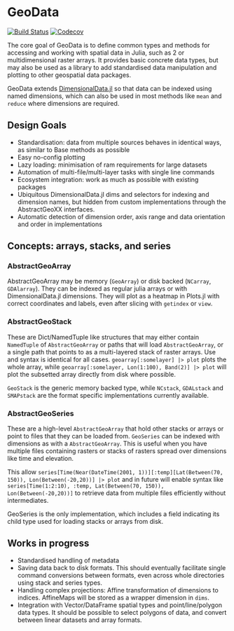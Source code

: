 # GeoData

[![Build Status](https://travis-ci.com/rafaqz/GeoData.jl.svg?branch=master)](https://travis-ci.com/rafaqz/GeoData.jl)
[![Codecov](https://codecov.io/gh/rafaqz/GeoData.jl/branch/master/graph/badge.svg)](https://codecov.io/gh/rafaqz/GeoData.jl)

The core goal of GeoData is to define common types and methods for accessing and 
working with spatial data in Julia, such as 2 or multidimensional raster arrays. 
It provides basic concrete data types, but may also be used as a library to add 
standardised data manipulation and plotting to other geospatial data packages.

GeoData extends
[DimensionalData.jl](https://github.com/rafaqz/DimensionalData.jl) so that data
can be indexed using named dimensions, which can also be used in most methods like
`mean` and `reduce` where dimensions are required.

## Design Goals

- Standardisation: data from multiple sources behaves in identical ways, as
  similar to Base methods as possible 
- Easy no-config plotting
- Lazy loading: minimisation of ram requirements for large datasets
- Automation of multi-file/multi-layer tasks with single line commands
- Ecosystem integration: work as much as possible with existing packages
- Ubiquitous DimensionalData.jl dims and selectors for indexing and dimension
  names, but hidden from custom implementations through the AbstractGeoXX interfaces.
- Automatic detection of dimension order, axis range and data orientation and
  order in implementations


## Concepts: arrays, stacks, and series

### AbstractGeoArray

AbstractGeoArray may be memory (`GeoArray`) or disk backed (`NCarray`,
`GDAlarray`). They can be indexed as regular julia arrays or with
DimensionalData.jl dimensions. They will plot as a heatmap in Plots.jl with correct
coordinates and labels, even after slicing with `getindex` or `view`.

### AbstractGeoStack

These are Dict/NamedTuple like structures that may either contain `NamedTuple`
of `AbstractGeoArray` or paths that will load `AbstractGeoArray`, or a single
path that points to as a multi-layered stack of raster arrays. Use and syntax is
identical for all cases. `geoarray[:somelayer] |> plot` plots the whole array,
while `geoarray[:somelayer, Lon(1:100), Band(2)] |> plot` will plot the
subsetted array directly from disk where possible. 

`GeoStack` is the generic memory backed type, while `NCstack`, `GDALstack` and
`SMAPstack` are the format specific implementations currently available.

### AbstractGeoSeries

These are a high-level `AbstractGeoArray` that hold other stacks or arrays or
point to files that they can be loaded from. `GeoSeries` can be indexed with
dimensions as with a `AbstractGeoArray`. This is useful when you have multiple
files containing rasters or stacks of rasters spread over dimensions like time
and elevation.

This allow `series[Time(Near(DateTime(2001, 1))][:temp][Lat(Between(70, 150)), Lon(Between(-20,20))]
|> plot` and in future will enable syntax like `series[Time(1:2:10), :temp,
Lat(Between(70, 150)), Lon(Between(-20,20))]` to retrieve data from multiple
files efficiently without intermediates.

GeoSeries is the only implementation, which includes a field indicating its
child type used for loading stacks or arrays from disk.



## Works in progress
- Standardised handling of metadata
- Saving data back to disk formats. This should eventually facilitate single
  command conversions between formats, even across whole directories using stack
  and series types.
- Handling complex projections: Affine transformation of dimensions to indices.
  AffineMaps will be stored as a wrapper dimension in `dims`.
- Integration with Vector/DataFrame spatial types and point/line/polygon data
  types. It should be possible to select polygons of data, and convert between
  linear datasets and array formats.
